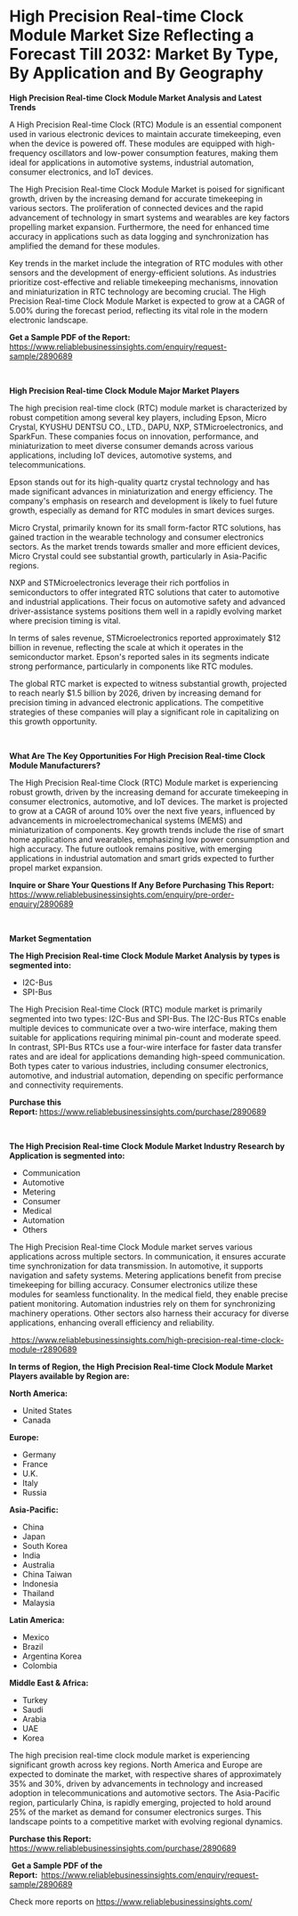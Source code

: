 <p><h1>High Precision Real-time Clock Module Market Size Reflecting a Forecast Till 2032: Market By Type, By Application and By Geography</h1></p><p><strong>High Precision Real-time Clock Module Market Analysis and Latest Trends</strong></p>
<p><p>A High Precision Real-time Clock (RTC) Module is an essential component used in various electronic devices to maintain accurate timekeeping, even when the device is powered off. These modules are equipped with high-frequency oscillators and low-power consumption features, making them ideal for applications in automotive systems, industrial automation, consumer electronics, and IoT devices. </p><p>The High Precision Real-time Clock Module Market is poised for significant growth, driven by the increasing demand for accurate timekeeping in various sectors. The proliferation of connected devices and the rapid advancement of technology in smart systems and wearables are key factors propelling market expansion. Furthermore, the need for enhanced time accuracy in applications such as data logging and synchronization has amplified the demand for these modules. </p><p>Key trends in the market include the integration of RTC modules with other sensors and the development of energy-efficient solutions. As industries prioritize cost-effective and reliable timekeeping mechanisms, innovation and miniaturization in RTC technology are becoming crucial. The High Precision Real-time Clock Module Market is expected to grow at a CAGR of 5.00% during the forecast period, reflecting its vital role in the modern electronic landscape.</p></p>
<p><strong>Get a Sample PDF of the Report:&nbsp;</strong> <a href="https://www.reliablebusinessinsights.com/enquiry/request-sample/2890689?utm_campaign=2454&utm_medium=2&utm_source=Github&utm_content=ia&utm_term=14032025&utm_id=high-precision-real-time-clock-module">https://www.reliablebusinessinsights.com/enquiry/request-sample/2890689</a></p>
<p>&nbsp;</p>
<p><strong>High Precision Real-time Clock Module Major Market Players</strong></p>
<p><p>The high precision real-time clock (RTC) module market is characterized by robust competition among several key players, including Epson, Micro Crystal, KYUSHU DENTSU CO., LTD., DAPU, NXP, STMicroelectronics, and SparkFun. These companies focus on innovation, performance, and miniaturization to meet diverse consumer demands across various applications, including IoT devices, automotive systems, and telecommunications.</p><p>Epson stands out for its high-quality quartz crystal technology and has made significant advances in miniaturization and energy efficiency. The company's emphasis on research and development is likely to fuel future growth, especially as demand for RTC modules in smart devices surges.</p><p>Micro Crystal, primarily known for its small form-factor RTC solutions, has gained traction in the wearable technology and consumer electronics sectors. As the market trends towards smaller and more efficient devices, Micro Crystal could see substantial growth, particularly in Asia-Pacific regions.</p><p>NXP and STMicroelectronics leverage their rich portfolios in semiconductors to offer integrated RTC solutions that cater to automotive and industrial applications. Their focus on automotive safety and advanced driver-assistance systems positions them well in a rapidly evolving market where precision timing is vital.</p><p>In terms of sales revenue, STMicroelectronics reported approximately $12 billion in revenue, reflecting the scale at which it operates in the semiconductor market. Epson's reported sales in its segments indicate strong performance, particularly in components like RTC modules.</p><p>The global RTC market is expected to witness substantial growth, projected to reach nearly $1.5 billion by 2026, driven by increasing demand for precision timing in advanced electronic applications. The competitive strategies of these companies will play a significant role in capitalizing on this growth opportunity.</p></p>
<p>&nbsp;</p>
<p><strong>What Are The Key Opportunities For High Precision Real-time Clock Module Manufacturers?</strong></p>
<p><p>The High Precision Real-time Clock (RTC) Module market is experiencing robust growth, driven by the increasing demand for accurate timekeeping in consumer electronics, automotive, and IoT devices. The market is projected to grow at a CAGR of around 10% over the next five years, influenced by advancements in microelectromechanical systems (MEMS) and miniaturization of components. Key growth trends include the rise of smart home applications and wearables, emphasizing low power consumption and high accuracy. The future outlook remains positive, with emerging applications in industrial automation and smart grids expected to further propel market expansion.</p></p>
<p><strong>Inquire or Share Your Questions If Any Before Purchasing This Report:</strong> <a href="https://www.reliablebusinessinsights.com/enquiry/pre-order-enquiry/2890689?utm_campaign=2454&utm_medium=2&utm_source=Github&utm_content=ia&utm_term=14032025&utm_id=high-precision-real-time-clock-module">https://www.reliablebusinessinsights.com/enquiry/pre-order-enquiry/2890689</a></p>
<p>&nbsp;</p>
<p><strong>Market Segmentation</strong></p>
<p><strong>The High Precision Real-time Clock Module Market Analysis by types is segmented into:</strong></p>
<p><ul><li>I2C-Bus</li><li>SPI-Bus</li></ul></p>
<p><p>The High Precision Real-time Clock (RTC) module market is primarily segmented into two types: I2C-Bus and SPI-Bus. The I2C-Bus RTCs enable multiple devices to communicate over a two-wire interface, making them suitable for applications requiring minimal pin-count and moderate speed. In contrast, SPI-Bus RTCs use a four-wire interface for faster data transfer rates and are ideal for applications demanding high-speed communication. Both types cater to various industries, including consumer electronics, automotive, and industrial automation, depending on specific performance and connectivity requirements.</p></p>
<p><strong>Purchase this Report:&nbsp;</strong><a href="https://www.reliablebusinessinsights.com/purchase/2890689?utm_campaign=2454&utm_medium=2&utm_source=Github&utm_content=ia&utm_term=14032025&utm_id=high-precision-real-time-clock-module">https://www.reliablebusinessinsights.com/purchase/2890689</a></p>
<p>&nbsp;</p>
<p><strong>The High Precision Real-time Clock Module Market Industry Research by Application is segmented into:</strong></p>
<p><ul><li>Communication</li><li>Automotive</li><li>Metering</li><li>Consumer</li><li>Medical</li><li>Automation</li><li>Others</li></ul></p>
<p><p>The High Precision Real-time Clock Module market serves various applications across multiple sectors. In communication, it ensures accurate time synchronization for data transmission. In automotive, it supports navigation and safety systems. Metering applications benefit from precise timekeeping for billing accuracy. Consumer electronics utilize these modules for seamless functionality. In the medical field, they enable precise patient monitoring. Automation industries rely on them for synchronizing machinery operations. Other sectors also harness their accuracy for diverse applications, enhancing overall efficiency and reliability.</p></p>
<p><a href="https://www.reliablebusinessinsights.com/high-precision-real-time-clock-module-r2890689?utm_campaign=2454&utm_medium=2&utm_source=Github&utm_content=ia&utm_term=14032025&utm_id=high-precision-real-time-clock-module">&nbsp;https://www.reliablebusinessinsights.com/high-precision-real-time-clock-module-r2890689</a></p>
<p><strong>In terms of Region, the High Precision Real-time Clock Module Market Players available by Region are:</strong></p>
<p>
    <p> <strong> North America: </strong>
        <ul>
            <li>United States</li>
            <li>Canada</li>
        </ul>
        </p> 
    <p> <strong> Europe: </strong>
        <ul>
            <li>Germany</li>
            <li>France</li>
            <li>U.K.</li>
            <li>Italy</li>
            <li>Russia</li>
        </ul>
        </p> 
    <p> <strong> Asia-Pacific: </strong>
        <ul>
            <li>China</li>
            <li>Japan</li>
            <li>South Korea</li>
            <li>India</li>
            <li>Australia</li>
            <li>China Taiwan</li>
            <li>Indonesia</li>
            <li>Thailand</li>
            <li>Malaysia</li>
        </ul>
        </p> 
    <p> <strong> Latin America: </strong>
        <ul>
            <li>Mexico</li>
            <li>Brazil</li>
            <li>Argentina Korea</li>
            <li>Colombia</li>
        </ul>
        </p> 
    <p> <strong> Middle East & Africa: </strong>
        <ul>
            <li>Turkey</li>
            <li>Saudi</li>
            <li>Arabia</li>
            <li>UAE</li>
            <li>Korea</li>
        </ul>
    </p>
    </p>
<p><p>The high precision real-time clock module market is experiencing significant growth across key regions. North America and Europe are expected to dominate the market, with respective shares of approximately 35% and 30%, driven by advancements in technology and increased adoption in telecommunications and automotive sectors. The Asia-Pacific region, particularly China, is rapidly emerging, projected to hold around 25% of the market as demand for consumer electronics surges. This landscape points to a competitive market with evolving regional dynamics.</p></p>
<p><strong>Purchase this Report: </strong><a href="https://www.reliablebusinessinsights.com/purchase/2890689?utm_campaign=2454&utm_medium=2&utm_source=Github&utm_content=ia&utm_term=14032025&utm_id=high-precision-real-time-clock-module">https://www.reliablebusinessinsights.com/purchase/2890689</a></p>
<p>&nbsp;<strong>Get a Sample PDF of the Report:&nbsp;&nbsp;</strong><a href="https://www.reliablebusinessinsights.com/enquiry/request-sample/2890689?utm_campaign=2454&utm_medium=2&utm_source=Github&utm_content=ia&utm_term=14032025&utm_id=high-precision-real-time-clock-module">https://www.reliablebusinessinsights.com/enquiry/request-sample/2890689</a></p>
<p><strong></strong></p>
<p>Check more reports on <a href="https://www.reliablebusinessinsights.com/?utm_campaign=2454&utm_medium=2&utm_source=Github&utm_content=ia&utm_term=14032025&utm_id=high-precision-real-time-clock-module">https://www.reliablebusinessinsights.com/</a></p>